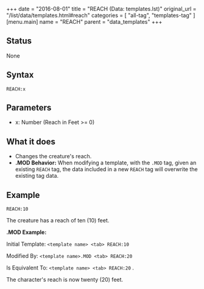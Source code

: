 +++
date = "2016-08-01"
title = "REACH (Data: templates.lst)"
original_url = "/list/data/templates.html#reach"
categories = [ "all-tag", "templates-tag" ]
[menu.main]
    name = "REACH"
    parent = "data_templates"
+++

## Status

None

## Syntax

`REACH:x`

## Parameters

-   x: Number (Reach in Feet &gt;= 0)



What it does
------------

-   Changes the creature's reach.
-   **.MOD Behavior:** When modifying a template, with the `.MOD` tag,
    given an existing `REACH` tag, the data included in a new `REACH`
    tag will overwrite the existing tag data.

Example
-------

`REACH:10`

The creature has a reach of ten (10) feet.

**.MOD Example:**

Initial Template: `<template name> <tab> REACH:10`

Modified By: `<template name>.MOD <tab> REACH:20`

Is Equivalent To: `<template name> <tab> REACH:20` .

The character's reach is now twenty (20) feet.

